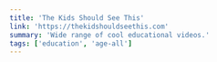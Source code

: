 ```yaml
---
title: 'The Kids Should See This'
link: 'https://thekidshouldseethis.com'
summary: 'Wide range of cool educational videos.'
tags: ['education', 'age-all']
---
```


